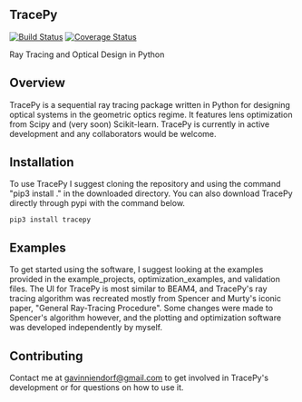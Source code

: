 ## TracePy

[![Build Status](https://travis-ci.org/GNiendorf/tracepy.svg?branch=master)](https://travis-ci.org/GNiendorf/tracepy)
[![Coverage Status](https://coveralls.io/repos/github/GNiendorf/tracepy/badge.svg?branch=master)](https://coveralls.io/github/GNiendorf/tracepy?branch=master)

Ray Tracing and Optical Design in Python

## Overview

TracePy is a sequential ray tracing package written in Python for designing optical systems in the geometric optics regime. It features lens optimization from Scipy and (very soon) Scikit-learn. TracePy is currently in active development and any collaborators would be welcome.

## Installation

To use TracePy I suggest cloning the repository and using the command "pip3 install ." in the downloaded directory. You can also download TracePy directly through pypi with the command below.

```
pip3 install tracepy
```

## Examples

To get started using the software, I suggest looking at the examples provided in the example_projects, optimization_examples, and validation files. The UI for TracePy is most similar to BEAM4, and TracePy's ray tracing algorithm was recreated mostly from Spencer and Murty's iconic paper, "General Ray-Tracing Procedure". Some changes were made to Spencer's algorithm however, and the plotting and optimization software was developed independently by myself.

## Contributing

Contact me at gavinniendorf@gmail.com to get involved in TracePy's development or for questions on how to use it.
